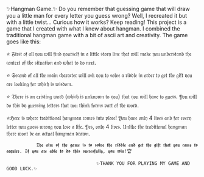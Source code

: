 ✨Hangman Game.✨
Do you remember that guessing game that will draw you a little man for every letter you guess wrong? Well, I recreated it but with a little twist... Curious how it works? Keep reading! This project is a game that I created with what I knew about hangman. I combined the traditional hangman game with a bit of ascii art and creativity. The game goes like this:

⭐️ 𝔉𝔦𝔯𝔰𝔱 𝔬𝔣 𝔞𝔩𝔩 𝔶𝔬𝔲 𝔴𝔦𝔩𝔩 𝔣𝔦𝔫𝔡 𝔶𝔬𝔲𝔯𝔰𝔢𝔩𝔣 𝔦𝔫 𝔞 𝔩𝔦𝔱𝔱𝔩𝔢 𝔰𝔱𝔬𝔯𝔶 𝔩𝔦𝔫𝔢 𝔱𝔥𝔞𝔱 𝔴𝔦𝔩𝔩 𝔪𝔞𝔨𝔢 𝔶𝔬𝔲 𝔲𝔫𝔡𝔢𝔯𝔰𝔱𝔞𝔫𝔡 𝔱𝔥𝔢 𝔠𝔬𝔫𝔱𝔢𝔵𝔱 𝔬𝔣 𝔱𝔥𝔢 𝔰𝔦𝔱𝔲𝔞𝔱𝔦𝔬𝔫 𝔞𝔫𝔡 𝔴𝔥𝔞𝔱 𝔱𝔬 𝔡𝔬 𝔫𝔢𝔵𝔱.

⭐️ 𝔖𝔢𝔠𝔬𝔫𝔡 𝔬𝔣 𝔞𝔩𝔩 𝔱𝔥𝔢 𝔪𝔞𝔦𝔫 𝔠𝔥𝔞𝔯𝔞𝔠𝔱𝔢𝔯 𝔴𝔦𝔩𝔩 𝔞𝔰𝔨 𝔶𝔬𝔲 𝔱𝔬 𝔰𝔬𝔩𝔳𝔢 𝔞 𝔯𝔦𝔡𝔡𝔩𝔢 𝔦𝔫 𝔬𝔯𝔡𝔢𝔯 𝔱𝔬 𝔤𝔢𝔱 𝔱𝔥𝔢 𝔤𝔦𝔣𝔱 𝔶𝔬𝔲 𝔞𝔯𝔢 𝔩𝔬𝔬𝔨𝔦𝔫𝔤 𝔣𝔬𝔯 𝔴𝔥𝔦𝔠𝔥 𝔦𝔰 𝔴𝔦𝔰𝔡𝔬𝔪.

⭐️ 𝔗𝔥𝔢𝔯𝔢 𝔦𝔰 𝔞𝔫 𝔢𝔵𝔦𝔰𝔱𝔦𝔫𝔤 𝔴𝔬𝔯𝔡 (𝔴𝔥𝔦𝔠𝔥 𝔦𝔰 𝔲𝔫𝔨𝔫𝔬𝔴𝔫 𝔱𝔬 𝔶𝔬𝔲) 𝔱𝔥𝔞𝔱 𝔶𝔬𝔲 𝔴𝔦𝔩𝔩 𝔥𝔞𝔳𝔢 𝔱𝔬 𝔤𝔲𝔢𝔰𝔰. 𝔜𝔬𝔲 𝔴𝔦𝔩𝔩 𝔡𝔬 𝔱𝔥𝔦𝔰 𝔟𝔶 𝔤𝔲𝔢𝔰𝔰𝔦𝔫𝔤 𝔩𝔢𝔱𝔱𝔢𝔯𝔰 𝔱𝔥𝔞𝔱 𝔶𝔬𝔲 𝔱𝔥𝔦𝔫𝔨 𝔣𝔬𝔯𝔪𝔰 𝔭𝔞𝔯𝔱 𝔬𝔣 𝔱𝔥𝔢 𝔴𝔬𝔯𝔡.

⭐️ℌ𝔢𝔯𝔢 𝔦𝔰 𝔴𝔥𝔢𝔯𝔢 𝔱𝔯𝔞𝔡𝔦𝔱𝔦𝔬𝔫𝔞𝔩 𝔥𝔞𝔫𝔤𝔪𝔞𝔫 𝔠𝔬𝔪𝔢𝔰 𝔦𝔫𝔱𝔬 𝔭𝔩𝔞𝔠𝔢! 𝔜𝔬𝔲 𝔥𝔞𝔳𝔢 𝔬𝔫𝔩𝔶 4 𝔩𝔦𝔳𝔢𝔰 𝔞𝔫𝔡 𝔣𝔬𝔯 𝔢𝔳𝔢𝔯𝔶 𝔩𝔢𝔱𝔱𝔢𝔯 𝔶𝔬𝔲 𝔤𝔲𝔢𝔰𝔰 𝔴𝔯𝔬𝔫𝔤 𝔶𝔬𝔲 𝔩𝔬𝔰𝔢 𝔞 𝔩𝔦𝔣𝔢. 𝔜𝔢𝔰, 𝔬𝔫𝔩𝔶 4 𝔩𝔦𝔳𝔢𝔰. 𝔘𝔫𝔩𝔦𝔨𝔢 𝔱𝔥𝔢 𝔱𝔯𝔞𝔡𝔦𝔱𝔦𝔬𝔫𝔞𝔩 𝔥𝔞𝔫𝔤𝔪𝔞𝔫 𝔱𝔥𝔢𝔯𝔢 𝔴𝔬𝔫𝔱 𝔟𝔢 𝔞𝔫 𝔞𝔠𝔱𝔲𝔞𝔩 𝔥𝔞𝔫𝔤𝔪𝔞𝔫 𝔡𝔯𝔞𝔴𝔫.

               𝕿𝖍𝖊 𝖆𝖎𝖒 𝖔𝖋 𝖙𝖍𝖊 𝖌𝖆𝖒𝖊 𝖎𝖘 𝖙𝖔 𝖘𝖔𝖑𝖛𝖊 𝖙𝖍𝖊 𝖗𝖎𝖉𝖉𝖑𝖊 𝖆𝖓𝖉 𝖌𝖊𝖙 𝖙𝖍𝖊 𝖌𝖎𝖋𝖙 𝖙𝖍𝖆𝖙 𝖞𝖔𝖚 𝖈𝖆𝖒𝖊 𝖙𝖔 𝖆𝖈𝖖𝖚𝖎𝖗𝖊. 𝕴𝖋 𝖞𝖔𝖚 𝖆𝖗𝖊 𝖆𝖇𝖑𝖊 𝖙𝖔 𝖉𝖔 𝖙𝖍𝖎𝖘 𝖘𝖚𝖈𝖈𝖊𝖘𝖋𝖚𝖑𝖑𝖞, 𝖞𝖔𝖚 𝖜𝖎𝖓!🏆

                                     ✨𝚃𝙷𝙰𝙽𝙺 𝚈𝙾𝚄 𝙵𝙾𝚁 𝙿𝙻𝙰𝚈𝙸𝙽𝙶 𝙼𝚈 𝙶𝙰𝙼𝙴 𝙰𝙽𝙳 𝙶𝙾𝙾𝙳 𝙻𝚄𝙲𝙺.✨
